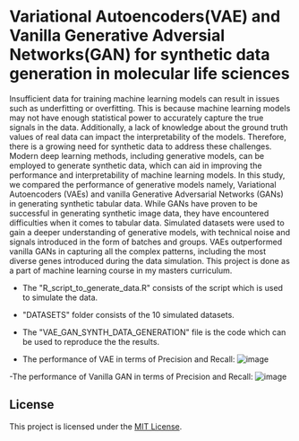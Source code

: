 # Variational Autoencoders(VAE) and Vanilla Generative Adversial Networks(GAN) for synthetic data generation in molecular life sciences 

Insufficient data for training machine learning models can result in issues such as underfitting or overfitting. This is because machine learning models may not have enough statistical power to accurately capture the true signals in the data. Additionally, a lack of knowledge about the ground truth values of real data can impact the interpretability of the models. Therefore, there is a growing need for synthetic data to address these challenges. Modern deep learning methods, including generative models, can be employed to generate synthetic data, which can aid in improving the performance and interpretability of machine learning models. In this study, we compared the performance of generative models namely, Variational Autoencoders (VAEs) and vanilla Generative Adversarial Networks (GANs) in generating synthetic tabular data. While GANs have proven to be successful in generating synthetic image data, they have encountered difficulties when it comes to tabular data. Simulated datasets were used to gain a deeper understanding of generative models, with technical noise and signals introduced in the form of batches and groups. VAEs outperformed vanilla GANs in capturing all the complex patterns, including the most diverse genes introduced during the data simulation. This project is done as a part of machine learning course in my masters curriculum.

- The "R_script_to_generate_data.R" consists of the script which is used to simulate the data.

- "DATASETS" folder consists of the 10 simulated datasets.

- The "VAE_GAN_SYNTH_DATA_GENERATION" file is the code which can be used to reproduce the the results. 

- The performance of VAE in terms of Precision and Recall:
![image](https://github.com/Sowgandh6/Generative-models-for-synthetic-data-in-molecular-life-sciences/assets/74649012/c379f321-e075-403a-9052-9b1d015ebc0c)

-The performance of Vanilla GAN in terms of Precision and Recall:
![image](https://github.com/Sowgandh6/Generative-models-for-synthetic-data-in-molecular-life-sciences/assets/74649012/c49bf990-64a5-4882-94d9-58a53f9de5e6)


## License

This project is licensed under the [MIT License](LICENSE).
